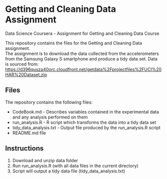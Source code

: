# Getting and Cleaning Data Assignment
Data Science Coursera - Assignment for Getting and Cleaning Data Course

This repository contains the files for the Getting and Cleaning Data assignment.<br/>
The assignment is to download the data collected from the accelerometers from the Samsung Galaxy S smartphone and produce a tidy data set. 
Data is sourced from: https://d396qusza40orc.cloudfront.net/getdata%2Fprojectfiles%2FUCI%20HAR%20Dataset.zip

## Files 

The repository contains the following files:
* CodeBook.md - Describes variables contained in the experimental data and any analysis performed on them
* run_analysis.R - R script which transforms the data into a tidy data set
* tidy_data_analysis.txt - Output file produced by the run_analysis.R script
* README.md file 

## Instructions

1. Download and unzip data folder
2. Run run_analysis.R (with all data files in the current directory)
3. Script will output a tidy data file (tidy_data_analysis.txt)
